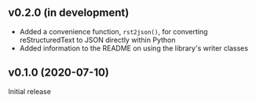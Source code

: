 v0.2.0 (in development)
-----------------------
- Added a convenience function, ``rst2json()``, for converting reStructuredText
  to JSON directly within Python
- Added information to the README on using the library's writer classes

v0.1.0 (2020-07-10)
-------------------
Initial release
